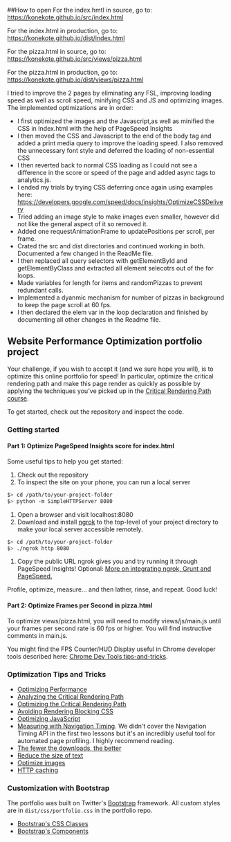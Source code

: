 ##How to open
For the index.hmtl in source, go to: https://konekote.github.io/src/index.html

For the index.html in production, go to:
https://konekote.github.io/dist/index.html

For the pizza.html in source, go to:
https://konekote.github.io/src/views/pizza.html

For the pizza.html in production, go to:
https://konekote.github.io/dist/views/pizza.html


I tried to improve the 2 pages by eliminating any FSL, improving loading speed as well as scroll speed, minifying CSS and JS and optimizing images. The implemented optimizations are in order:
- I first optimized the images and the Javascript,as well as minified the CSS in Index.html with the help of PageSpeed Insights
- I then moved the CSS and Javascript to the end of the body tag and added a print media query to improve the loading speed. I also removed the unnecessary font style and deferred the loading of non-essential CSS
- I then reverted back to normal CSS loading as I could not see a difference in the score or speed of the page and added async tags to analytics.js.
- I ended my trials by trying CSS deferring once again using examples here: 
https://developers.google.com/speed/docs/insights/OptimizeCSSDelivery
- Tried adding an image style to make images even smaller, however did not like the general aspect of it so removed it.
- Added one requestAnimationFrame to updatePositions per scroll, per frame. 
- Crated the src and dist directories and continued working in both. Documented a few changed in the ReadMe file. 
- I then replaced all query selectors with getElementById and getElementByClass and extracted all element selecotrs out of the for loops.
- Made variables for length for items and randomPizzas to prevent redundant calls.
- Implemented a dyanmic mechanism for number of pizzas in background to keep the page scroll at 60 fps.
- I then declared the elem var in the loop declaration and finished by documenting all other changes in the Readme file.


## Website Performance Optimization portfolio project

Your challenge, if you wish to accept it (and we sure hope you will), is to optimize this online portfolio for speed! In particular, optimize the critical rendering path and make this page render as quickly as possible by applying the techniques you've picked up in the [Critical Rendering Path course](https://www.udacity.com/course/ud884).

To get started, check out the repository and inspect the code.

### Getting started

#### Part 1: Optimize PageSpeed Insights score for index.html

Some useful tips to help you get started:

1. Check out the repository
1. To inspect the site on your phone, you can run a local server

  ```bash
  $> cd /path/to/your-project-folder
  $> python -m SimpleHTTPServer 8080
  ```

1. Open a browser and visit localhost:8080
1. Download and install [ngrok](https://ngrok.com/) to the top-level of your project directory to make your local server accessible remotely.

  ``` bash
  $> cd /path/to/your-project-folder
  $> ./ngrok http 8080
  ```

1. Copy the public URL ngrok gives you and try running it through PageSpeed Insights! Optional: [More on integrating ngrok, Grunt and PageSpeed.](http://www.jamescryer.com/2014/06/12/grunt-pagespeed-and-ngrok-locally-testing/)

Profile, optimize, measure... and then lather, rinse, and repeat. Good luck!

#### Part 2: Optimize Frames per Second in pizza.html

To optimize views/pizza.html, you will need to modify views/js/main.js until your frames per second rate is 60 fps or higher. You will find instructive comments in main.js. 

You might find the FPS Counter/HUD Display useful in Chrome developer tools described here: [Chrome Dev Tools tips-and-tricks](https://developer.chrome.com/devtools/docs/tips-and-tricks).

### Optimization Tips and Tricks
* [Optimizing Performance](https://developers.google.com/web/fundamentals/performance/ "web performance")
* [Analyzing the Critical Rendering Path](https://developers.google.com/web/fundamentals/performance/critical-rendering-path/analyzing-crp.html "analyzing crp")
* [Optimizing the Critical Rendering Path](https://developers.google.com/web/fundamentals/performance/critical-rendering-path/optimizing-critical-rendering-path.html "optimize the crp!")
* [Avoiding Rendering Blocking CSS](https://developers.google.com/web/fundamentals/performance/critical-rendering-path/render-blocking-css.html "render blocking css")
* [Optimizing JavaScript](https://developers.google.com/web/fundamentals/performance/critical-rendering-path/adding-interactivity-with-javascript.html "javascript")
* [Measuring with Navigation Timing](https://developers.google.com/web/fundamentals/performance/critical-rendering-path/measure-crp.html "nav timing api"). We didn't cover the Navigation Timing API in the first two lessons but it's an incredibly useful tool for automated page profiling. I highly recommend reading.
* <a href="https://developers.google.com/web/fundamentals/performance/optimizing-content-efficiency/eliminate-downloads.html">The fewer the downloads, the better</a>
* <a href="https://developers.google.com/web/fundamentals/performance/optimizing-content-efficiency/optimize-encoding-and-transfer.html">Reduce the size of text</a>
* <a href="https://developers.google.com/web/fundamentals/performance/optimizing-content-efficiency/image-optimization.html">Optimize images</a>
* <a href="https://developers.google.com/web/fundamentals/performance/optimizing-content-efficiency/http-caching.html">HTTP caching</a>

### Customization with Bootstrap
The portfolio was built on Twitter's <a href="http://getbootstrap.com/">Bootstrap</a> framework. All custom styles are in `dist/css/portfolio.css` in the portfolio repo.

* <a href="http://getbootstrap.com/css/">Bootstrap's CSS Classes</a>
* <a href="http://getbootstrap.com/components/">Bootstrap's Components</a>
